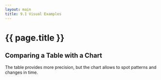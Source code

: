 ```yaml
---
layout: main
title: 9.1 Visual Examples
---
```


<script src="{{ site.baseurl }}/assets/js/lib/d3.min.js"></script>
<script src="{{ site.baseurl }}/assets/js/lib/moment.js"></script>
<link rel="stylesheet" href="{{ site.baseurl }}/chapter09/css/sales.css">

# {{ page.title }}

## Comparing a Table with a Chart

<p class="lead">The table provides more precision, but the chart allows to spot patterns and changes in time.</p>

<div class="row">
    <div class="col-md-10">
        <div id="table-example">
            <table class="table table-condensed table-striped table-fluid" id='table-sales'>
                <thead></thead>
                <tbody></tbody>
            </table>
        </div>
        <div id="chart-example"></div>
    </div>
</div>

<script>
    // Create some sample data
    var data = {
        name: 'John Doe',
        sales: [
            {date: '2013-01-01', value: 123, units: 244},
            {date: '2013-02-01', value: 112, units: 214},
            {date: '2013-03-01', value:  98, units: 193},
            {date: '2013-04-01', value:  82, units: 174},
            {date: '2013-05-01', value:  93, units: 155},
            {date: '2013-06-01', value:  87, units: 144},
            {date: '2013-07-01', value: 103, units: 127},
            {date: '2013-08-01', value: 125, units: 138},
            {date: '2013-09-01', value: 129, units: 139},
            {date: '2013-10-01', value: 143, units: 152},
            {date: '2013-11-01', value: 163, units: 171},
            {date: '2013-12-01', value: 153, units: 155}
        ]
    };

    // Define formats for the units, value and time
    var monthFormat = d3.time.format('%b'),
        valueFormat = d3.format('$,.0'),
        unitsFormat = d3.format(',.0');

    // Compute the date for each element, without time zone
    data.sales.forEach(function(d) { d.date = moment(d.date).toDate(); })
</script>

<script>
    // Fill the table contents
    // -----
    var months = data.sales.map(function(d) { return monthFormat(d.date); }),
        columnNames = ['Name', ''].concat(months);

    // Create the Table
    var table = d3.select('table#table-sales'),
        thead = table.select('thead'),
        tbody = table.select('tbody');

    // Table Header
    var th = thead.append('tr').selectAll('th')
            .data(columnNames)
            .enter()
            .append('th')
            .html(function(d) { return d; });

    // Table Body

    // Values
    var trValues = tbody.append('tr');

    trValues.append('td').html(data.name);
    trValues.append('td').html('Value');

    var tdValues = tbody.select('tr').selectAll('td.sales-value')
        .data(data.sales)
        .enter()
        .append('td')
        .attr('class', 'sales-value text-right')
        .html(function(d) { return valueFormat(d.value); });

    // Units
    var trUnits = tbody.append('tr');

    trUnits.append('td').html('');
    trUnits.append('td').html('Units');

    var tdUnits = trUnits.selectAll('td.salues-units')
        .data(data.sales)
        .enter()
        .append('td')
        .attr('class', 'sales-units text-right')
        .html(function(d) { return unitsFormat(d.units); });
</script>

<script>

    // Sales Chart
    var salesChart = function() {
        'use strict';

        // Component Attributes
        var me = {
            width: 600,
            height: 200,
            margin: {top: 30, right: 60, bottom: 30, left: 60}
        };

        function chart(selection) {
            selection.each(function(data) {

                var div = d3.select(this),
                    svg = div.selectAll('svg').data([data]),
                    width = me.width - me.margin.left - me.margin.right,
                    height = me.height - me.margin.top - me.margin.bottom;

                svg.enter().append('svg').call(chart.init);

                var gchart = svg.select('g.chart');

                // Scales
                var xScale = d3.time.scale()
                    .domain(d3.extent(data, function(d) { return d.date; }))
                    .range([0, width])
                    .nice();

                var valueScale = d3.scale.linear()
                    .domain([0, d3.max(data, function(d) { return d.value; })])
                    .rangeRound([height, 0])
                    .nice();

                var unitsScale = d3.scale.linear()
                    .domain([0, d3.max(data, function(d) { return d.units; })])
                    .rangeRound([height, 0])
                    .clamp(true)
                    .nice();

                // Line Generators
                var valueLine = d3.svg.line()
                    .x(function(d) { return xScale(d.date); })
                    .y(function(d) { return valueScale(d.value); });

                var unitsLine = d3.svg.line()
                    .x(function(d) { return xScale(d.date); })
                    .y(function(d) { return unitsScale(d.units); });


                // Create the path elements
                gchart.append('path')
                    .attr('d', valueLine)
                    .attr('class', 'sales-value')
                    .attr('fill', 'none')
                    .attr('stroke', 'black');

                gchart.append('path')
                    .attr('d', unitsLine)
                    .attr('class', 'sales-units')
                    .attr('fill', 'none')
                    .attr('stroke', 'red');

                // Axes

                // Time Axis
                var xAxis = d3.svg.axis()
                    .scale(xScale)
                    .orient('bottom')
                    .tickFormat(monthFormat);

                svg.select('g.xaxis').call(xAxis);

                // Values Axis
                var valueAxis = d3.svg.axis()
                    .scale(valueScale)
                    .orient('left')
                    .tickFormat(valueFormat)
                    .ticks(5)
                    .outerTickSize(0);

                svg.select('g.yaxis-value').call(valueAxis);
                svg.select('g.yaxis-value').append('text')
                    .attr('text-anchor', 'end')
                    .attr('dy', '-5')
                    .text('Value');

                // Units Axis
                var unitsAxis = d3.svg.axis()
                    .scale(unitsScale)
                    .tickFormat(unitsFormat)
                    .orient('right')
                    .ticks(5)
                    .outerTickSize(0);

                svg.select('g.yaxis-units').call(unitsAxis);
                svg.select('g.yaxis-units').append('text')
                    .attr('dy', '-5')
                    .text('Units');
            });
        }

        // Component Initialization
        chart.init = function(selection) {
            selection.each(function(data) {

                var svg = d3.select(this),
                    margin = me.margin,
                    height = me.height - margin.top - margin.bottom,
                    width = me.width - margin.left - margin.right;

                // Set the width and height of the SVG element
                svg.attr('width', me.width).attr('height', me.height);

                // Create container groups for the axes
                svg.append('g')
                    .attr('class', 'chart')
                    .attr('transform', 'translate(' + [margin.left, margin.top] + ')');

                svg.append('g')
                    .attr('class', 'axis xaxis')
                    .attr('transform', 'translate(' + [margin.left, margin.top + height] + ')');

                svg.append('g')
                    .attr('class', 'axis yaxis-value')
                    .attr('transform', 'translate(' + [margin.left, margin.top] + ')');

                svg.append('g')
                    .attr('class', 'axis yaxis-units')
                    .attr('transform', 'translate(' + [margin.left + width, margin.top] + ')');

            });
        };

        // Generate Accessor Methods
        function createAccessor(attr) {
            return function(value) {
                if (!arguments.length) { return me[attr]; }
                me[attr] = value;
                return chart;
            };
        }

        for (var attr in me) {
            if ((!chart[attr]) && (me.hasOwnProperty(attr))) {
                chart[attr] = createAccessor(attr);
            }
        }

        return chart;
    };
</script>


<script>
    var div = d3.select('#chart-example'),
        width = parseInt(d3.select('#chart-example').style('width'), 10),
        chart = salesChart()
        .width(width)
        .height(160);

    div.data([data.sales]).call(chart);
</script>

